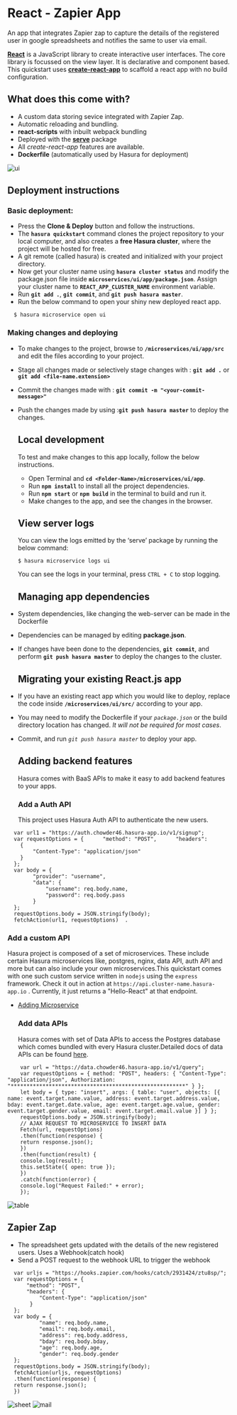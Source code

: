 # React - Zapier App

An app that integrates Zapier zap to capture the details of the registered user in google spreadsheets and notifies the same to user via email.

[**React**](https://reactjs.org) is a JavaScript library to create interactive user interfaces. The core library is focussed on the view layer. It is declarative and component based. This quickstart uses [**create-react-app**](https://github.com/facebook/create-react-app) to scaffold a react app with no build configuration.

## What does this come with?

* A custom data storing sevice integrated with Zapier Zap.
* Automatic reloading and bundling.
* **react-scripts** with inbuilt webpack bundling
* Deployed with the [**serve**](https://www.npmjs.com/package/serve) package
* All _create-react-app_ features are available.
* **Dockerfile** (automatically used by Hasura for deployment)

![ui](https://github.com/itssan14/ZapHasura/blob/master/readme-assets/js_ui.png)

## Deployment instructions

### Basic deployment:

* Press the **Clone & Deploy** button and follow the instructions.
* The **`hasura quickstart`** command clones the project repository to your local computer, and also creates a **free Hasura cluster**, where the project will be hosted for free.
* A git remote (called hasura) is created and initialized with your project directory.
* Now get your cluster name using **`hasura cluster status`** and modify the package.json file inside **`microservices/ui/app/package.json`**. Assign your cluster name to **`REACT_APP_CLUSTER_NAME`** environment variable.
* Run **`git add .`**, **`git commit`**, and **`git push hasura master`**.
* Run the below command to open your shiny new deployed react app.

```shell
  $ hasura microservice open ui
```

### Making changes and deploying

* To make changes to the project, browse to **`/microservices/ui/app/src`** and edit the files according to your project.
* Stage all changes made or selectively stage changes with : **`git add .`** or **`git add <file-name.extension>`**
* Commit the changes made with : **`git commit -m "<your-commit-message>"`**
* Push the changes made by using :**`git push hasura master`** to deploy the changes.

  ## Local development

  To test and make changes to this app locally, follow the below instructions.

  * Open Terminal and **`cd <Folder-Name>/microservices/ui/app`**.
  * Run **`npm install`** to install all the project dependencies.
  * Run **`npm start`** or **`npm build`** in the terminal to build and run it.
  * Make changes to the app, and see the changes in the browser.

  ## View server logs

  You can view the logs emitted by the ‘serve’ package by running the below command:

  ```shell
  $ hasura microservice logs ui
  ```

  You can see the logs in your terminal, press `CTRL + C` to stop logging.

  ## Managing app dependencies

* System dependencies, like changing the web-server can be made in the Dockerfile
* Dependencies can be managed by editing **package.json**.
* If changes have been done to the dependencies, **`git commit`**, and perform **`git push hasura master`** to deploy the changes to the cluster.

  ## Migrating your existing React.js app

* If you have an existing react app which you would like to deploy, replace the code inside **`/microservices/ui/src/`** according to your app.
* You may need to modify the Dockerfile if your _`package.json`_ or the build directory location has changed. _It will not be required for most cases_.
* Commit, and run _`git push hasura master`_ to deploy your app.

  ## Adding backend features

  Hasura comes with BaaS APIs to make it easy to add backend features to your apps.

  ### Add a Auth API

  This project uses Hasura Auth API to authenticate the new users.

```
  var url1 = "https://auth.chowder46.hasura-app.io/v1/signup";
  var requestOptions = {      "method": "POST",      "headers":
    {
        "Content-Type": "application/json"
    }
  };
  var body = {
        "provider": "username",
        "data": {
            "username": req.body.name,
            "password": req.body.pass
        }
  };
  requestOptions.body = JSON.stringify(body);
  fetchAction(url1, requestOptions)  .
```

### Add a custom API

Hasura project is composed of a set of microservices. These include certain Hasura microservices like, postgres, nginx, data API, auth API and more but can also include your own microservices.This quickstart comes with one such custom service written in `nodejs` using the `express` framework. Check it out in action at `https://api.cluster-name.hasura-app.io` . Currently, it just returns a "Hello-React" at that endpoint.

* [Adding Microservice](https://docs.hasura.io/0.15/manual/custom-microservices/index.html)
  ### Add data APIs
  Hasura comes with set of Data APIs to access the Postgres database which comes bundled with every Hasura cluster.Detailed docs of data APIs can be found [here](https://docs.hasura.io/0.15/manual/data/index.html).

```
    var url = "https://data.chowder46.hasura-app.io/v1/query";
    var requestOptions = { method: "POST", headers: { "Content-Type": "application/json", Authorization: "*******************************************************" } };
    let body = { type: "insert", args: { table: "user", objects: [{ name: event.target.name.value, address: event.target.address.value, bday: event.target.date.value, age: event.target.age.value, gender: event.target.gender.value, email: event.target.email.value }] } };
    requestOptions.body = JSON.stringify(body);
    // AJAX REQUEST TO MICROSERVICE TO INSERT DATA
    Fetch(url, requestOptions)
    .then(function(response) {
    return response.json();
    })
    .then(function(result) {
    console.log(result);
    this.setState({ open: true });
    })
    .catch(function(error) {
    console.log("Request Failed:" + error);
    });
```

![table](https://github.com/itssan14/ZapHasura/blob/master/readme-assets/user_table.png)

## Zapier Zap

* The spreadsheet gets updated with the details of the new registered users. Uses a Webhook(catch hook)
* Send a POST request to the webhook URL to trigger the webhook

```
  var urljs = "https://hooks.zapier.com/hooks/catch/2931424/ztu8sp/";
  var requestOptions = {
      "method": "POST",
      "headers": {
          "Content-Type": "application/json"
       }
  };
  var body = {
          "name": req.body.name,
          "email": req.body.email,
          "address": req.body.address,
          "bday": req.body.bday,
          "age": req.body.age,
          "gender": req.body.gender
  };
  requestOptions.body = JSON.stringify(body);
  fetchAction(urljs, requestOptions)
  .then(function(response) {
  return response.json();
  })
```

![sheet](https://github.com/itssan14/ZapHasura/blob/master/readme-assets/user_info_spreadsheet.png)
![mail](https://github.com/itssan14/ZapHasura/blob/master/readme-assets/mail.png)
